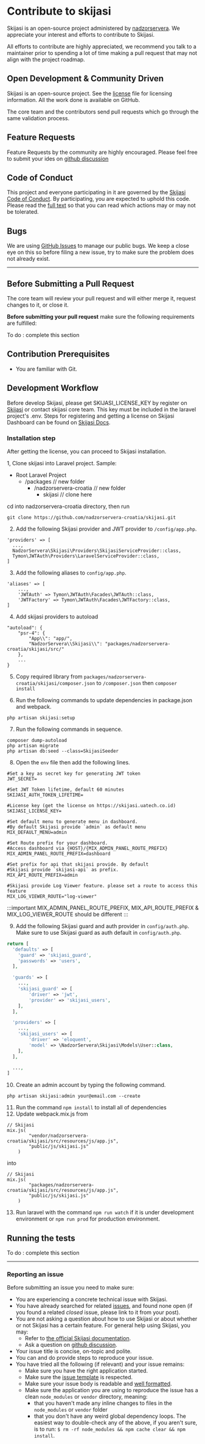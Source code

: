 # Contribute to skijasi

Skijasi is an open-source project administered by [nadzorservera](https://soft.uatech.co.id). We appreciate your interest and efforts to contribute to Skijasi.

All efforts to contribute are highly appreciated, we recommend you talk to a maintainer prior to spending a lot of time making a pull request that may not align with the project roadmap.

## Open Development & Community Driven

Skijasi is an open-source project. See the [license](https://github.com/nadzorservera-croatia/skijasi/blob/master/license) file for licensing information. All the work done is available on GitHub.

The core team and the contributors send pull requests which go through the same validation process.

## Feature Requests

Feature Requests by the community are highly encouraged. Please feel free to submit your ides on [github discussion](https://github.com/nadzorservera-croatia/skijasi/discussions/categories/ideas)

## Code of Conduct

This project and everyone participating in it are governed by the [Skijasi Code of Conduct](code_of_conduct.md). By participating, you are expected to uphold this code. Please read the [full text](code_of_conduct.md) so that you can read which actions may or may not be tolerated.

## Bugs

We are using [GitHub Issues](https://github.com/nadzorservera-croatia/skijasi/issues) to manage our public bugs. We keep a close eye on this so before filing a new issue, try to make sure the problem does not already exist.

---

## Before Submitting a Pull Request

The core team will review your pull request and will either merge it, request changes to it, or close it.

**Before submitting your pull request** make sure the following requirements are fulfilled:

To do : complete this section

## Contribution Prerequisites

- You are familiar with Git.

## Development Workflow

Before develop Skijasi, please get SKIJASI_LICENSE_KEY by  register on <a href="https://skijasi.uatech.co.id/" target="_blank">Skijasi</a> or contact skijasi core team. This key must be included in the laravel project's .env.
Steps for registering and getting a license on Skijasi Dashboard can be found on <a href="https://skijasi-docs.uatech.co.id/docs/en/getting-started/installation/" target="_blank">Skijasi Docs</a>.

### Installation step

After getting the license, you can proceed to Skijasi installation.

1, Clone skijasi into Laravel project. Sample:
- Root Laravel Project
  - /packages // new folder
    - /nadzorservera-croatia // new folder
      - skijasi // clone here

cd into nadzorservera-croatia directory, then run
```
git clone https://github.com/nadzorservera-croatia/skijasi.git
```

2. Add the following Skijasi provider and JWT provider to ```/config/app.php```.

```
'providers' => [
  ...,
  NadzorServera\Skijasi\Providers\SkijasiServiceProvider::class,
  Tymon\JWTAuth\Providers\LaravelServiceProvider::class,
]
```

3. Add the following aliases to ```config/app.php```.
```
'aliases' => [
    ...,
    'JWTAuth' => Tymon\JWTAuth\Facades\JWTAuth::class,
    'JWTFactory' => Tymon\JWTAuth\Facades\JWTFactory::class,
]
```

4. Add skijasi providers to autoload

```
"autoload": {
    "psr-4": {
        "App\\": "app/",
        "NadzorServera\\Skijasi\\": "packages/nadzorservera-croatia/skijasi/src/"
    },
    ...
}
```

5. Copy required library from ```packages/nadzorservera-croatia/skijasi/composer.json``` to ```/composer.json``` then ```composer install```

6. Run the following commands to update dependencies in package.json and webpack.
```
php artisan skijasi:setup
```

7. Run the following commands in sequence.
```
composer dump-autoload
php artisan migrate
php artisan db:seed --class=SkijasiSeeder
```

8. Open the ```env``` file then add the following lines.
```
#Set a key as secret key for generating JWT token
JWT_SECRET=

#Set JWT Token lifetime, default 60 minutes
SKIJASI_AUTH_TOKEN_LIFETIME=

#License key (get the license on https://skijasi.uatech.co.id)
SKIJASI_LICENSE_KEY=

#Set default menu to generate menu in dashboard. 
#By default Skijasi provide `admin` as default menu
MIX_DEFAULT_MENU=admin

#Set Route prefix for your dashboard. 
#Access dashboard via {HOST}/{MIX_ADMIN_PANEL_ROUTE_PREFIX}
MIX_ADMIN_PANEL_ROUTE_PREFIX=dashboard

#Set prefix for api that skijasi provide. By default 
#Skijasi provide `skijasi-api` as prefix. 
MIX_API_ROUTE_PREFIX=admin

#Skijasi provide Log Viewer feature. please set a route to access this feature
MIX_LOG_VIEWER_ROUTE="log-viewer"
```
:::important
MIX_ADMIN_PANEL_ROUTE_PREFIX, MIX_API_ROUTE_PREFIX & MIX_LOG_VIEWER_ROUTE should be different
:::

9. Add the following Skijasi guard and auth provider in ```config/auth.php```. Make sure to use Skijasi guard as auth default in ```config/auth.php```.
<!--DOCUSAURUS_CODE_TABS-->
<!--PHP-->
```php
return [
  'defaults' => [
    'guard' => 'skijasi_guard',
    'passwords' => 'users',
  ],

  'guards' => [
    ...,
    'skijasi_guard' => [
        'driver' => 'jwt',
        'provider' => 'skijasi_users',
    ],
  ],

  'providers' => [
    ...,
    'skijasi_users' => [
        'driver' => 'eloquent',
        'model' => \NadzorServera\Skijasi\Models\User::class,
    ],
  ],

  ...,
]
```
<!--END_DOCUSAURUS_CODE_TABS-->

10. Create an admin account by typing the following command.
```
php artisan skijasi:admin your@email.com --create
```

11. Run the command ```npm install``` to install all of dependencies
12. Update webpack.mix.js from
```
// Skijasi
mix.js(
        "vendor/nadzorservera-croatia/skijasi/src/resources/js/app.js",
        "public/js/skijasi.js"
    )
```
into
```
// Skijasi
mix.js(
        "packages/nadzorservera-croatia/skijasi/src/resources/js/app.js",
        "public/js/skijasi.js"
    )
```
13. Run laravel with the command ```npm run watch``` if it is under development environment or ```npm run prod``` for production environment.

## Running the tests

To do : complete this section

---

### Reporting an issue

Before submitting an issue you need to make sure:

- You are experiencing a concrete technical issue with Skijasi.
- You have already searched for related [issues](https://github.com/nadzorservera-croatia/skijasi/issues), and found none open (if you found a related _closed_ issue, please link to it from your post).
- You are not asking a question about how to use Skijasi or about whether or not Skijasi has a certain feature. For general help using Skijasi, you may:
  - Refer to [the official Skijasi documentation](https://skijasi-docs.uatech.co.id).
  - Ask a question on [github discussion](https://github.com/nadzorservera-croatia/skijasi/discussions).
- Your issue title is concise, on-topic and polite.
- You can and do provide steps to reproduce your issue.
- You have tried all the following (if relevant) and your issue remains:
  - Make sure you have the right application started.
  - Make sure the [issue template](.github/ISSUE_TEMPLATE) is respected.
  - Make sure your issue body is readable and [well formatted](https://guides.github.com/features/mastering-markdown).
  - Make sure the application you are using to reproduce the issue has a clean `node_modules` or `vendor` directory, meaning:
    - that you haven't made any inline changes to files in the `node_modules` or `vendor` folder
    - that you don't have any weird global dependency loops. The easiest way to double-check any of the above, if you aren't sure, is to run: `$ rm -rf node_modules && npm cache clear && npm install`.